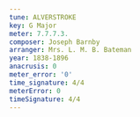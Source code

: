 ```yaml
---
tune: ALVERSTROKE
key: G Major
meter: 7.7.7.3.
composer: Joseph Barnby
arranger: Mrs. L. M. B. Bateman
year: 1838-1896
anacrusis: 0
meter_error: '0'
time_signature: 4/4
meterError: 0
timeSignature: 4/4
---
```

